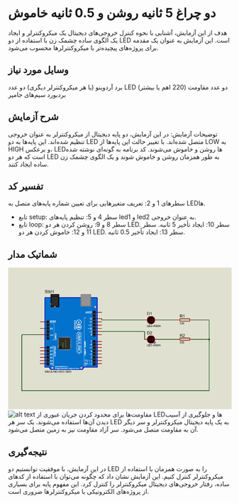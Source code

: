 # دو چراغ 5 ثانیه روشن و 0.5 ثانیه خاموش

هدف از این آزمایش، آشنایی با نحوه کنترل خروجی‌های دیجیتال یک میکروکنترلر و ایجاد یک الگوی ساده چشمک زن با استفاده از دو LED است. این آزمایش به عنوان یک مقدمه برای پروژه‌های پیچیده‌تر با میکروکنترلرها محسوب می‌شود.

## وسایل مورد نیاز
برد آردوینو (یا هر میکروکنترلر دیگری)
دو عدد LED
دو عدد مقاومت (220 اهم یا بیشتر)
بردبورد
سیم‌های جامپر
## شرح آزمایش
توضیحات آزمایش:
در این آزمایش، دو پایه دیجیتال از میکروکنترلر به عنوان خروجی تنظیم شده‌اند. این پایه‌ها به دو LED متصل شده‌اند. با تغییر حالت این پایه‌ها از LOW به HIGH و برعکس، LEDها روشن و خاموش می‌شوند. کد برنامه به گونه‌ای نوشته شده است که هر دو LED به طور همزمان روشن و خاموش شوند و یک الگوی چشمک زن ساده ایجاد کنند.

## تفسیر کد
سطرهای 1 و 2: تعریف متغیرهایی برای تعیین شماره پایه‌های متصل به LEDها.
* تابع setup:
سطر 4 و 5: تنظیم پایه‌های led1 و led2 به عنوان خروجی.
* تابع loop:
سطر 8 و 9: روشن کردن هر دو LED.
سطر 10: ایجاد تأخیر 5 ثانیه.
سطر 11 و 12: خاموش کردن هر دو LED.
سطر 13: ایجاد تأخیر 0.5 ثانیه.

## شماتیک مدار
![توضیح تصویر](https://github.com/vahidseyyedi/microProcessor/blob/main/02%20Laboratory/img/map%201.png)
![alt text](https://github.com/vahidseyyedi/microProcessor/blob/main/02%20Laboratory/img/l.e%201.gif)
مقاومت‌ها برای محدود کردن جریان عبوری از LEDها و جلوگیری از آسیب دیدن آن‌ها استفاده می‌شوند.
یک سر هر LED به یک پایه دیجیتال میکروکنترلر و سر دیگر آن به مقاومت متصل می‌شود.
سر آزاد مقاومت نیز به زمین متصل می‌شود.

## نتیجه‌گیری
در این آزمایش، با موفقیت توانستیم دو LED را به صورت همزمان با استفاده از میکروکنترلر کنترل کنیم. این آزمایش نشان داد که چگونه می‌توان با استفاده از کدهای ساده، رفتار خروجی‌های دیجیتال میکروکنترلر را کنترل کرد. این مفهوم پایه برای بسیاری از پروژه‌های الکترونیکی با میکروکنترلرها ضروری است.


